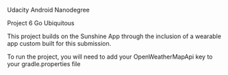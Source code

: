 Udacity Android Nanodegree

 Project 6 Go Ubiquitous

 This project builds on the Sunshine App through the inclusion of a wearable app custom built for this
 submission.

 To run the project, you will need to add your OpenWeatherMapApi key to your gradle.properties file

